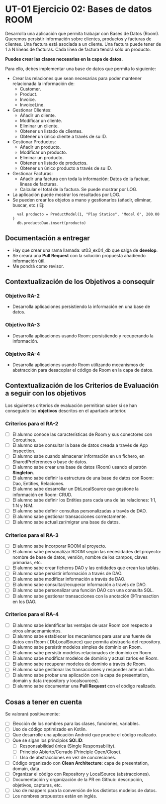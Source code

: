 # UT-01 Ejercicio 02: Bases de datos ROOM

Desarrolla una aplicación que permita trabajar con Bases de Datos (Room). Queremos persistir
información sobre clientes, productos y facturas de clientes. Una factura está asociada a un
cliente. Una factura puede tener de 1 a N líneas de facturas. Cada línea de factura tendrá sólo un
producto.

**Puedes crear las clases necesarias en la capa de datos.**

Para ello, debes implementar una base de datos que permita lo siguiente:

- Crear las relaciones que sean necesarias para poder mantener relacionada la información de:
    - Customer.
    - Product.
    - Invoice.
    - InvoiceLine.
- Gestionar Clientes:
    - Añadir un cliente.
    - Modificar un cliente.
    - Eliminar un cliente.
    - Obtener un listado de clientes.
    - Obtener un único cliente a través de su ID.
- Gestionar Productos:
    - Añadir un producto.
    - Modificar un producto.
    - Eliminar un producto.
    - Obtener un listado de productos.
    - Obtener un único producto a través de su ID.
- Gestionar Facturas:
    - Añadir una factura con toda la información: Datos de la factuar, líneas de facturas.
    - Calcular el total de la factura. Se puede mostrar por LOG.
- La aplicación puede mostrar los resultados por LOG.
- Se pueden crear los objetos a mano y gestionarlos (añadir, eliminar, buscar, etc.)
  Ej:
  ```
    val producto = ProductModel(1, "Play Statios", "Model 6", 200.00 )
    db.productoDao.insert(producto)
  ```

## Documentación a entregar

- Hay que crear una rama llamada: ut03_ex04_db que salga de **develop**.
- Se creará una **Pull Request** con la solución propuesta añadiendo información útil.
- Me pondrá como revisor.

## Contextualización de los Objetivos a consequir

### Objetivo RA-2

- Desarrolla aplicaciones persistiendo la información en una base de datos.

### Objetivo RA-3

- Desarrolla aplicaciones usando Room: persistiendo y recuperando la información.

### Objetivo RA-4

- Desarrolla aplicaciones usando Room utilizando mecanismos de abstracción para desacoplar el código
  de Room en la capa de datos.

## Contextualización de los Criterios de Evaluación a seguir con los objetivos

Los siguientes criterios de evaluación permitiran saber si se han conseguido los **objetivos**
descritos en el apartado anterior.

### Criterios para el RA-2

- [ ] El alumno conoce las características de Room y sus conectores con Coroutines.
- [ ] El alumno sabe consultar la base de datos creada a través de App Inspection.
- [ ] El alumno sabe cuando almacenar información en un fichero, en SharedPreferences o base de
  datos.
- [ ] El alumno sabe crear una base de datos (Room) usando el patrón **Singleton**.
- [ ] El alumno sabe definir la estructura de una base de datos con Room: Dao, Entities, Relaciones.
- [ ] El alumno sabe desarrollar un DbLocalSource que gestione la información en Room: CRUD.
- [ ] El alumno sabe definir los Entities para cada una de las relaciones: 1:1, 1:N y N:M.
- [ ] El alumno sabe definir consultas personalizadas a través de DAO.
- [ ] El alumno sabe gestionar transacciones correctamente.
- [ ] El alumno sabe actualizar/migrar una base de datos.

### Criterios para el RA-3

- [ ] El alumno sabe incorporar ROOM al proyecto.
- [ ] El alumno sabe personalizar ROOM según las necesidades del proyecto: nombre de base de datos,
  versión, nombre de los campos, claves primarias, etc.
- [ ] El alumno sabe crear ficheros DAO y las entidades que crean las tablas.
- [ ] El alumno sabe persistir información a través de DAO.
- [ ] El alumno sabe modificar información a través de DAO.
- [ ] El alumno sabe consultar/recuperar información a través de DAO.
- [ ] El alumno sabe personalizar una función DAO con una consulta SQL.
- [ ] El alumno sabe gestionar transacciones con la anotación @Transaction en los DAO.

### Criterios para el RA-4

- [ ] El alumno sabe identificar las ventajas de usar Room con respecto a otros almacenamientos.
- [ ] El alumno sabe establecer los mecanismos para usar una fuente de datos con Room (
  DbLocalSource) que permita abstraerla del repository.
- [ ] El alumno sabe persistir modelos simples de dominio en Room.
- [ ] El alumno sabe persistir modelos relacionados de dominio en Room.
- [ ] El alumno sabe modificar modelos de dominio y actualizarlos en Room.
- [ ] El alumno sabe recuperar modelos de dominio a través de Room.
- [ ] El alumno sabe gestionar las transacciones y responder ante un fallo.
- [ ] El alumno sabe probar una aplicación con la capa de presentation, domain y data (repository y
  localsources).
- [ ] El alumno sabe documentar una **Pull Request** con el código realizado.

## Cosas a tener en cuenta

Se valorará positivamente:

- [ ] Elección de los nombres para las clases, funciones, variables.
- [ ] Uso de código optimizado en Kotlin.
- [ ] Que desarrolle una aplicación Android que pruebe el código realizado.
- [ ] Que se sigan los principios **SO**LI**D**:
    - [ ] Responsabilidad única (Single Responsability).
    - [ ] Principio Abierto/Cerrado (Principle Open/Close).
    - [ ] Uso de abstracciones en vez de concreciones.
- [ ] Código organizado con **Clean Architecture**: capa de presentation, domain, data.
- [ ] Organizar el código con Repository y LocalSource (abstracciones).
- [ ] Documentación y organización de la PR en Github: descripción, objetivos, capturas, etc.
- [ ] Uso de mappers para la conversión de los distintos modelos de datos.
- [ ] Los nombres propuestos están en inglés.